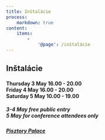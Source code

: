 ```yaml
---
title: Inštalácie
process:
    markdown: true
content:
    items:
        -
            '@page': /inštalácie
---
```


## Inštalácie

<div class="fl w-50">
    <h4 class="tr f3 f2-ns ma0 mt2 mt0-ns">
        Thursday 3 May 16.00 - 20.00 <br>
        Friday 4 May 16.00 - 20.00 <br>
        Saturday 5 May 10.00 - 19.00 <br>
    </h4>
</div>  
<div class="fl w-50">
    <h5 class="tr f4 f3-ns ma0">
        3-4 May free public entry<br>
        5 May for conference attendees only<br>
    </h5>
    <h5 class="tr f4 f3-ns ma0">
        <a href="https://goo.gl/maps/RXjCi49tvoo">Pisztory Palace</a>
    </h5>
</div>